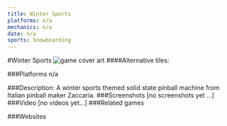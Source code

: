 ```yaml
---
title: Winter Sports
platforms: n/a
mechanics: n/a
date: n/a
sports: Snowboarding
---
```

#Winter Sports
![game cover art](//images.igdb.com/igdb/image/upload/t_cover_big/z7sxdykxvlyjrjo6be8j.jpg "Logo Title Text 1")
####Alternative tiles:

###Platforms
n/a

###Description:
A winter sports themed solid state pinball machine from Italian pinball maker Zaccaria.
###Screenshots
[no screenshots yet ...]
###Video
[no videos yet...]
###Related games

###Websites

